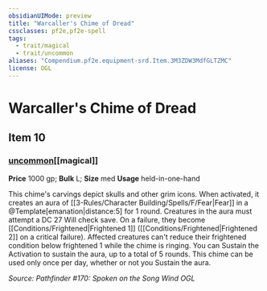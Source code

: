 ```yaml
---
obsidianUIMode: preview
title: "Warcaller's Chime of Dread"
cssclasses: pf2e,pf2e-spell
tags:
  - trait/magical
  - trait/uncommon
aliases: "Compendium.pf2e.equipment-srd.Item.3M3ZDW3MdfGLTZMC"
license: OGL
---
```

# Warcaller's Chime of Dread
## Item 10
### [uncommon](uncommon "Uncommon Rarity Trait")[[magical]]


**Price** 1000 gp; 
**Bulk** L; **Size** med
**Usage** held-in-one-hand

This chime's carvings depict skulls and other grim icons. When activated, it creates an aura of [[3-Rules/Character Building/Spells/F/Fear|Fear]] in a @Template\[emanation|distance:5\] for 1 round. Creatures in the aura must attempt a DC 27 Will check save. On a failure, they become [[Conditions/Frightened|Frightened 1]] ([[Conditions/Frightened|Frightened 2]] on a critical failure). Affected creatures can't reduce their frightened condition below frightened 1 while the chime is ringing. You can Sustain the Activation to sustain the aura, up to a total of 5 rounds. This chime can be used only once per day, whether or not you Sustain the aura.

*Source: Pathfinder #170: Spoken on the Song Wind*
*OGL*